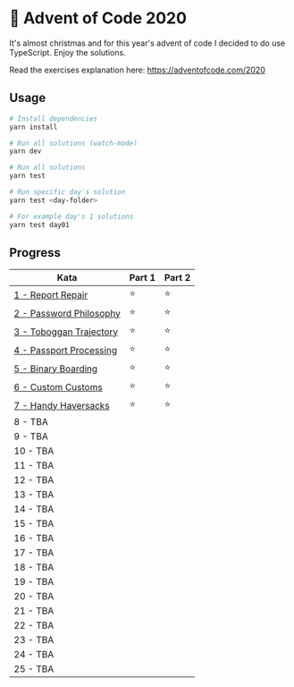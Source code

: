 # 🎄 Advent of Code 2020

It's almost christmas and for this year's advent of code I decided to do use TypeScript. Enjoy the solutions.

Read the exercises explanation here: https://adventofcode.com/2020

## Usage

```bash
# Install dependencies
yarn install

# Run all solutions (watch-mode)
yarn dev

# Run all solutions
yarn test

# Run specific day's solution
yarn test <day-folder>

# For example day's 1 solutions
yarn test day01
```

## Progress

| Kata                                          | Part 1 | Part 2 |
| --------------------------------------------- | ------ | ------ |
| [1 - Report Repair](src/day01/index.ts)       | ⭐️      | ⭐️      |
| [2 - Password Philosophy](src/day02/index.ts) | ⭐️      | ⭐️      |
| [3 - Toboggan Trajectory](src/day03/index.ts) | ⭐️      | ⭐️      |
| [4 - Passport Processing](src/day04/index.ts) | ⭐️      | ⭐️      |
| [5 - Binary Boarding](src/day05/index.ts)     | ⭐️      | ⭐️      |
| [6 - Custom Customs](src/day06/index.ts)      | ⭐️      | ⭐️      |
| [7 - Handy Haversacks](src/day07/index.ts)    | ⭐️      | ⭐️      |
| 8 - TBA                                       |        |        |
| 9 - TBA                                       |        |        |
| 10 - TBA                                      |        |        |
| 11 - TBA                                      |        |        |
| 12 - TBA                                      |        |        |
| 13 - TBA                                      |        |        |
| 14 - TBA                                      |        |        |
| 15 - TBA                                      |        |        |
| 16 - TBA                                      |        |        |
| 17 - TBA                                      |        |        |
| 18 - TBA                                      |        |        |
| 19 - TBA                                      |        |        |
| 20 - TBA                                      |        |        |
| 21 - TBA                                      |        |        |
| 22 - TBA                                      |        |        |
| 23 - TBA                                      |        |        |
| 24 - TBA                                      |        |        |
| 25 - TBA                                      |        |        |